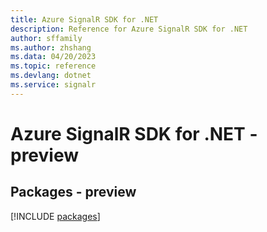 ```yaml
---
title: Azure SignalR SDK for .NET
description: Reference for Azure SignalR SDK for .NET
author: sffamily
ms.author: zhshang
ms.data: 04/20/2023
ms.topic: reference
ms.devlang: dotnet
ms.service: signalr
---
```

# Azure SignalR SDK for .NET - preview
## Packages - preview
[!INCLUDE [packages](signalr-index.md)]
